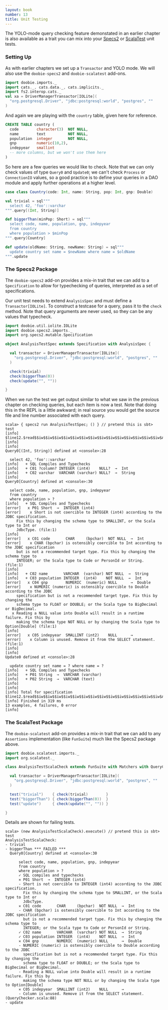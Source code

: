 ```yaml
---
layout: book
number: 13
title: Unit Testing
---
```


The YOLO-mode query checking feature demonstated in an earlier chapter is also available as a trait you can mix into your [Specs2](http://etorreborre.github.io/specs2/) or [ScalaTest](http://www.scalatest.org/) unit tests.

### Setting Up

As with earlier chapters we set up a `Transactor` and YOLO mode. We will also use the `doobie-specs2` and `doobie-scalatest` add-ons.

```scala
import doobie.imports._
import cats._, cats.data._, cats.implicits._
import fs2.interop.cats._
val xa = DriverManagerTransactor[IOLite](
  "org.postgresql.Driver", "jdbc:postgresql:world", "postgres", ""
)
```

And again we are playing with the `country` table, given here for reference.

```sql
CREATE TABLE country (
  code        character(3)  NOT NULL,
  name        text          NOT NULL,
  population  integer       NOT NULL,
  gnp         numeric(10,2),
  indepyear   smallint
  -- more columns, but we won't use them here
)
```

So here are a few queries we would like to check. Note that we can only check values of type `Query0` and `Update0`; we can't check `Process` or `ConnectionIO` values, so a good practice is to define your queries in a DAO module and apply further operations at a higher level.

```scala
case class Country(code: Int, name: String, pop: Int, gnp: Double)

val trivial = sql"""
  select 42, 'foo'::varchar
""".query[(Int, String)]

def biggerThan(minPop: Short) = sql"""
  select code, name, population, gnp, indepyear
  from country
  where population > $minPop
""".query[Country]

def update(oldName: String, newName: String) = sql"""
  update country set name = $newName where name = $oldName
""".update
```

### The Specs2 Package

The `doobie-specs2` add-on provides a mix-in trait that we can add to a `Specification` to allow for typechecking of queries, interpreted as a set of specifications.

Our unit test needs to extend `AnalysisSpec` and must define a `Transactor[IOLite]`. To construct a testcase for a query, pass it to the `check` method. Note that query arguments are never used, so they can be any values that typecheck.

```scala
import doobie.util.iolite.IOLite
import doobie.specs2.imports._
import org.specs2.mutable.Specification

object AnalysisTestSpec extends Specification with AnalysisSpec {

  val transactor = DriverManagerTransactor[IOLite](
    "org.postgresql.Driver", "jdbc:postgresql:world", "postgres", ""
  )

  check(trivial)
  check(biggerThan(0))
  check(update("", ""))

}
```

When we run the test we get output similar to what we saw in the previous chapter on checking queries, but each item is now a test. Note that doing this in the REPL is a little awkward; in real source you would get the source file and line number associated with each query.

```
scala> { specs2 run AnalysisTestSpec; () } // pretend this is sbt> test
[info] $line12.$read$$iw$$iw$$iw$$iw$$iw$$iw$$iw$$iw$$iw$$iw$$iw$$iw$$iw$$iw$AnalysisTestSpec$
[info] 
[info] 
Query0[(Int, String)] defined at <console>:28
  
  select 42, 'foo'::varchar
[info]   + SQL Compiles and Typechecks
[info]   + C01 ?column? INTEGER (int4)    NULL?  →  Int
[info]   + C02 varchar  VARCHAR (varchar) NULL?  →  String
[info] 
Query0[Country] defined at <console>:30
  
  select code, name, population, gnp, indepyear
  from country
  where population > ?
[info]   + SQL Compiles and Typechecks
[error]   x P01 Short  →  INTEGER (int4)
[error]    x Short is not coercible to INTEGER (int4) according to the JDBC specification.
     Fix this by changing the schema type to SMALLINT, or the Scala type to Int or
     JdbcType. (file:1)
[info] 
[error]   x C01 code       CHAR     (bpchar)  NOT NULL  →  Int
[error]    x CHAR (bpchar) is ostensibly coercible to Int according to the JDBC specification
     but is not a recommended target type. Fix this by changing the schema type to
     INTEGER; or the Scala type to Code or PersonId or String. (file:1)
[info] 
[info]   + C02 name       VARCHAR  (varchar) NOT NULL  →  String
[info]   + C03 population INTEGER  (int4)    NOT NULL  →  Int
[error]   x C04 gnp        NUMERIC  (numeric) NULL      →  Double
[error]    x NUMERIC (numeric) is ostensibly coercible to Double according to the JDBC
     specification but is not a recommended target type. Fix this by changing the
     schema type to FLOAT or DOUBLE; or the Scala type to BigDecimal or BigDecimal.
   x Reading a NULL value into Double will result in a runtime failure. Fix this by
     making the schema type NOT NULL or by changing the Scala type to Option[Double] (file:1)
[info] 
[error]   x C05 indepyear  SMALLINT (int2)    NULL      →  
[error]    x Column is unused. Remove it from the SELECT statement. (file:1)
[info] 
[info] 
Update0 defined at <console>:28
  
  update country set name = ? where name = ?
[info]   + SQL Compiles and Typechecks
[info]   + P01 String  →  VARCHAR (varchar)
[info]   + P02 String  →  VARCHAR (text)
[info] 
[info] 
[info] Total for specification $line12.$read$$iw$$iw$$iw$$iw$$iw$$iw$$iw$$iw$$iw$$iw$$iw$$iw$$iw$$iw$AnalysisTestSpec$
[info] Finished in 319 ms
13 examples, 4 failures, 0 error
[info] 
```

### The ScalaTest Package

The `doobie-scalatest` add-on provides a mix-in trait that we can add to any `Assertions` implementation (like `FunSuite`) much like the Specs2 package above.

```scala
import doobie.scalatest.imports._
import org.scalatest._

class AnalysisTestScalaCheck extends FunSuite with Matchers with QueryChecker {

  val transactor = DriverManagerTransactor[IOLite](
    "org.postgresql.Driver", "jdbc:postgresql:world", "postgres", ""
  )

  test("trivial")    { check(trivial)        }
  test("biggerThan") { check(biggerThan(0))  }
  test("update")     { check(update("", "")) }

}
```

Details are shown for failing tests.

```
scala> (new AnalysisTestScalaCheck).execute() // pretend this is sbt> test
AnalysisTestScalaCheck:
- trivial
- biggerThan *** FAILED ***
  Query0[Country] defined at <console>:30
  
      select code, name, population, gnp, indepyear
      from country
      where population > ?
      ✓ SQL compiles and typechecks
      ✕ P01 Short  →  INTEGER (int4)
      - Short is not coercible to INTEGER (int4) according to the JDBC specification.
        Fix this by changing the schema type to SMALLINT, or the Scala type to Int or
        JdbcType.
      ✕ C01 code       CHAR     (bpchar)  NOT NULL  →  Int
      - CHAR (bpchar) is ostensibly coercible to Int according to the JDBC specification
        but is not a recommended target type. Fix this by changing the schema type to
        INTEGER; or the Scala type to Code or PersonId or String.
      ✓ C02 name       VARCHAR  (varchar) NOT NULL  →  String
      ✓ C03 population INTEGER  (int4)    NOT NULL  →  Int
      ✕ C04 gnp        NUMERIC  (numeric) NULL      →  Double
      - NUMERIC (numeric) is ostensibly coercible to Double according to the JDBC
        specification but is not a recommended target type. Fix this by changing the
        schema type to FLOAT or DOUBLE; or the Scala type to BigDecimal or BigDecimal.
      - Reading a NULL value into Double will result in a runtime failure. Fix this by
        making the schema type NOT NULL or by changing the Scala type to Option[Double]
      ✕ C05 indepyear  SMALLINT (int2)    NULL      →  
      - Column is unused. Remove it from the SELECT statement. (QueryChecker.scala:88)
- update
```
